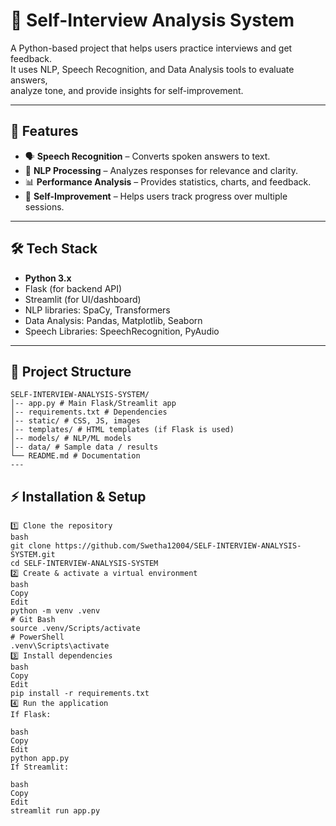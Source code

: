 # 🎤 Self-Interview Analysis System  

A Python-based project that helps users practice interviews and get feedback.  
It uses NLP, Speech Recognition, and Data Analysis tools to evaluate answers,  
analyze tone, and provide insights for self-improvement.  

---

## 🚀 Features
- 🗣️ **Speech Recognition** – Converts spoken answers to text.  
- 🧠 **NLP Processing** – Analyzes responses for relevance and clarity.  
- 📊 **Performance Analysis** – Provides statistics, charts, and feedback.  
- 🎯 **Self-Improvement** – Helps users track progress over multiple sessions.  

---

## 🛠️ Tech Stack
- **Python 3.x**
- Flask (for backend API)
- Streamlit (for UI/dashboard)
- NLP libraries: SpaCy, Transformers  
- Data Analysis: Pandas, Matplotlib, Seaborn  
- Speech Libraries: SpeechRecognition, PyAudio  

---

## 📂 Project Structure
```
SELF-INTERVIEW-ANALYSIS-SYSTEM/
│-- app.py # Main Flask/Streamlit app
│-- requirements.txt # Dependencies
│-- static/ # CSS, JS, images
│-- templates/ # HTML templates (if Flask is used)
│-- models/ # NLP/ML models
│-- data/ # Sample data / results
└── README.md # Documentation
---

```
## ⚡ Installation & Setup  
```
1️⃣ Clone the repository  
bash
git clone https://github.com/Swetha12004/SELF-INTERVIEW-ANALYSIS-SYSTEM.git
cd SELF-INTERVIEW-ANALYSIS-SYSTEM
2️⃣ Create & activate a virtual environment
bash
Copy
Edit
python -m venv .venv
# Git Bash
source .venv/Scripts/activate
# PowerShell
.venv\Scripts\activate
3️⃣ Install dependencies
bash
Copy
Edit
pip install -r requirements.txt
4️⃣ Run the application
If Flask:

bash
Copy
Edit
python app.py
If Streamlit:

bash
Copy
Edit
streamlit run app.py
